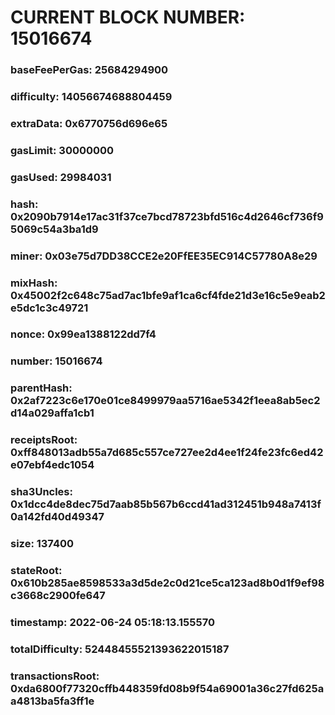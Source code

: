 # CURRENT BLOCK NUMBER: 15016674

### baseFeePerGas: 25684294900
### difficulty: 14056674688804459
### extraData: 0x6770756d696e65
### gasLimit: 30000000
### gasUsed: 29984031
### hash: 0x2090b7914e17ac31f37ce7bcd78723bfd516c4d2646cf736f95069c54a3ba1d9
### miner: 0x03e75d7DD38CCE2e20FfEE35EC914C57780A8e29
### mixHash: 0x45002f2c648c75ad7ac1bfe9af1ca6cf4fde21d3e16c5e9eab2e5dc1c3c49721
### nonce: 0x99ea1388122dd7f4
### number: 15016674
### parentHash: 0x2af7223c6e170e01ce8499979aa5716ae5342f1eea8ab5ec2d14a029affa1cb1
### receiptsRoot: 0xff848013adb55a7d685c557ce727ee2d4ee1f24fe23fc6ed42e07ebf4edc1054
### sha3Uncles: 0x1dcc4de8dec75d7aab85b567b6ccd41ad312451b948a7413f0a142fd40d49347
### size: 137400
### stateRoot: 0x610b285ae8598533a3d5de2c0d21ce5ca123ad8b0d1f9ef98c3668c2900fe647
### timestamp: 2022-06-24 05:18:13.155570
### totalDifficulty: 52448455521393622015187
### transactionsRoot: 0xda6800f77320cffb448359fd08b9f54a69001a36c27fd625aa4813ba5fa3ff1e

